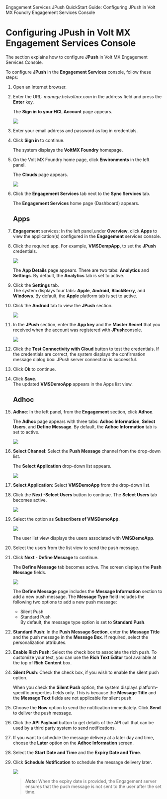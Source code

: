                            

Engagement Services JPush QuickStart Guide: Configuring JPush in Volt MX Foundry Engagement Services Console

Configuring JPush in Volt MX Engagement Services Console
========================================================

The section explains how to configure **JPush** in Volt MX Engagement Services Console.

To configure **JPush** in the **Engagement Services** console, follow these steps:

1.  Open an Internet browser.
2.  Enter the URL: _manage.hclvoltmx.com_ in the address field and press the **Enter** key.
    
    The **Sign in to your HCL Account** page appears.
    
    ![](Resources/Images/0300000B.png)
    
3.  Enter your email address and password as log in credentials.
4.  Click **Sign in** to continue.
    
    The system displays the **VoltMX Foundry** homepage.
    
5.  On the Volt MX Foundry home page, click **Environments** in the left panel.
    
    The **Clouds** page appears.
    
    ![](Resources/Images/cloudpage_590x250.png)
    
6.  Click the **Engagement Services** tab next to the **Sync Services** tab.
    
    The **Engagement Services** home page (Dashboard) appears.
    
    Apps
    ----
    
7.  **Engagement** services: In the left panel,under **Overview**, click **Apps** to view the application(s) configured in the **Engagement** services console.
8.  Click the required app. For example, **VMSDempApp**, to set the **JPush** credentials.
    
    ![](Resources/Images/KSDemo1_596x197.png)
    
    The **App Details** page appears. There are two tabs: **Analytics** and **Settings**. By default, the **Analytics** tab is set to active.
    
9.  Click the **Settings** tab.  
    The system displays four tabs: **Apple**, **Android**, **BlackBerry**, and **Windows**. By default, the **Apple** platform tab is set to active.
10. Click the **Android** tab to view the **JPush** section.
    
    ![](Resources/Images/modifyandroidpl.png)
    
11. In the **JPush** section, enter the **App key** and the **Master Secret** that you received when the account was registered with **JPush**console.
    
    ![](Resources/Images/KSDemo2_596x349.png)
    
12. Click the **Test Connectivity with Cloud** button to test the credentials. If the credentials are correct, the system displays the confirmation message dialog box: JPush server connection is successful.
13. Click **Ok** to continue.
14. Click **Save**.  
    The updated **VMSDemoApp** appears in the Apps list view.
    
    Adhoc
    -----
    
15. **Adhoc**: In the left panel, from the **Engagement** section, click **Adhoc**.
    
    The **Adhoc** page appears with three tabs: **Adhoc Information**, **Select Users**, and **Define Message**. By default, the **Adhoc Information** tab is set to active.
    
    ![](Resources/Images/0300000F_575x298.png)
    
16. **Select Channel**: Select the **Push Message** channel from the drop-down list.
    
    The **Select Application** drop-down list appears.
    
    ![](Resources/Images/KSDemo3_591x415.png)
    
17. **Select Application**: Select **VMSDemoApp** from the drop-down list.
18. Click the **Next -Select Users** button to continue. The **Select Users** tab becomes active.
    
    ![](Resources/Images/03000011_590x217.png)
    
19. Select the option as **Subscribers of VMSDemoApp**.
    
    ![](Resources/Images/userscreen_589x256.png)
    
    The user list view displays the users associated with **VMSDemoApp**.
    
20. Select the users from the list view to send the push message.
21. Click **Next - Define Message** to continue.
    
    The **Define Message** tab becomes active. The screen displays the **Push Message** fields.
    
    ![](Resources/Images/definemsg_589x613.png)
    
    The **Define Message** page includes the **Message Information** section to add a new push message. The **Message Type** field includes the following two options to add a new push message:
    
    *   Silent Push
    *   Standard Push  
        By default, the message type option is set to **Standard Push**.  
        
22. **Standard Push**: In the **Push Message Section**, enter the **Message Title** and the push message in the **Message Box**. If required, select the personalization attributes.
23. **Enable Rich Push**: Select the check box to associate the rich push. To customize your text, you can use the **Rich Text Editor** tool available at the top of **Rich Content** box.
24. **Silent Push**: Check the check box, if you wish to enable the silent push option. 
    
    When you check the **Silent Push** option, the system displays platform-specific properties fields only. This is because the **Message Title** and the **Message Text** fields are not applicable for silent push.
    
25. Choose the **Now** option to send the notification immediately. Click **Send** to deliver the push message.
26. Click the **API Payload** button to get details of the API call that can be used by a third party system to send notifications.
27. If you want to schedule the message delivery at a later day and time, choose the **Later** option on the **Adhoc Information** screen.
28. Select the **Start Date and Time** and the **Expiry Date and Time**.
29. Click **Schedule Notification** to schedule the message delivery later.
    
    ![](Resources/Images/03000012.png)
    
    > **_Note:_** When the expiry date is provided, the Engagement server ensures that the push message is not sent to the user after the set time.

